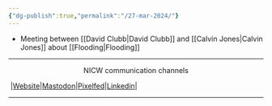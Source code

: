 ```yaml
---
{"dg-publish":true,"permalink":"/27-mar-2024/"}
---
```



- Meeting between [[David Clubb\|David Clubb]] and [[Calvin Jones\|Calvin Jones]] about [[Flooding\|Flooding]]

***
<p style="text-align: center;">NICW communication channels</p>

󠁧 |[Website](https://nationalinfrastructurecommission.wales)|[Mastodon](https://toot.wales/@NICW)|[Pixelfed](https://pix.toot.wales/NICW)|[Linkedin](https://www.linkedin.com/company/26268509/)|
***
